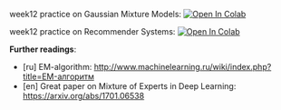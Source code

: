 week12 practice on Gaussian Mixture Models:
[![Open In Colab](https://colab.research.google.com/assets/colab-badge.svg)](https://colab.research.google.com/github/girafe-ai/ml-mipt/blob/21f_made//week0_12_em_and_outro/practice_gaussian_mixtures.ipynb)

week12 practice on Recommender Systems:
[![Open In Colab](https://colab.research.google.com/assets/colab-badge.svg)](https://colab.research.google.com/github/girafe-ai/ml-mipt/blob/21f_made//week0_12_em_and_outro/practice_recommender_systems.ipynb)

**Further readings**:

- [ru] EM-algorithm: http://www.machinelearning.ru/wiki/index.php?title=EM-алгоритм
- [en] Great paper on Mixture of Experts in Deep Learning: https://arxiv.org/abs/1701.06538